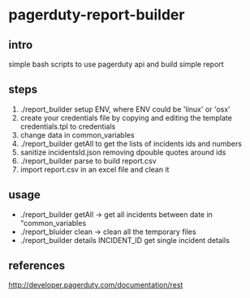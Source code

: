 pagerduty-report-builder
========================

intro
----------
simple bash scripts to use pagerduty api and build simple report

steps
----------
1. ./report\_builder setup ENV, where ENV could be 'linux' or 'osx'
2. create your credentials file by copying and editing the template credentials.tpl to credentials
3. change data in common\_variables
4. ./report\_builder getAll to get the lists of incidents ids and numbers
5. sanitize incidentsId.json removing dpouble quotes around ids
6. ./report\_builder parse to build report.csv
7. import report.csv in an excel file and clean it 

usage
----------
* ./report\_builder getAll -> get all incidents between date in "common\_variables
* ./report\_bluider clean -> clean all the temporary files
* ./report\_builder details INCIDENT_ID get single incident details


references
----------
http://developer.pagerduty.com/documentation/rest
